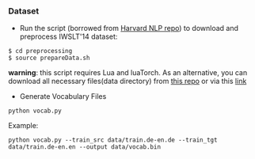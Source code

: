 
### Dataset
* Run the script (borrowed from [Harvard NLP repo](https://github.com/harvardnlp/BSO/tree/master/data_prep/MT)) to download and preprocess IWSLT'14 dataset:
```shell
$ cd preprocessing
$ source prepareData.sh
```
__warning__: this script requires Lua and luaTorch. As an alternative, you can download all necessary files(data directory) from [this repo](https://github.com/pcyin/pytorch_nmt/tree/master/data) or via this [link](https://minhaskamal.github.io/DownGit/#/home?url=https://github.com/pcyin/pytorch_nmt/tree/master/data)

* Generate Vocabulary Files

```
python vocab.py
```
Example:
```
python vocab.py --train_src data/train.de-en.de --train_tgt data/train.de-en.en --output data/vocab.bin
```